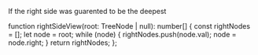 If the right side was guarented to be the deepest

function rightSideView(root: TreeNode | null): number[] {
    const rightNodes = [];
    let node = root;
    while (node) {
        rightNodes.push(node.val);
        node = node.right;
    }
    return rightNodes;
};

